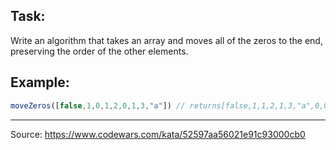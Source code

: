 ## Task:

Write an algorithm that takes an array and moves all of the zeros to the end, preserving the order of the other elements.

## Example:

```javascript
moveZeros([false,1,0,1,2,0,1,3,"a"]) // returns[false,1,1,2,1,3,"a",0,0]
```

---

Source:
https://www.codewars.com/kata/52597aa56021e91c93000cb0